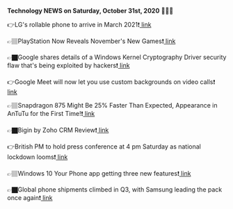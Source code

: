 <b>Technology NEWS on Saturday, October 31st, 2020</b> 📡📡📡 

👉LG's rollable phone to arrive in March 2021❗️<a href='https://techblock.club/?p=8151'> link</a>

👉🏽PlayStation Now Reveals November's New Games❗️<a href='https://techblock.club/?p=8153'> link</a>

👉🏿Google shares details of a Windows Kernel Cryptography Driver security flaw that's being exploited by hackers❗️<a href='https://techblock.club/?p=8155'> link</a>

👉Google Meet will now let you use custom backgrounds on video calls❗️<a href='https://techblock.club/?p=8157'> link</a>

👉🏽Snapdragon 875 Might Be 25% Faster Than Expected, Appearance in AnTuTu for the First Time!❗️<a href='https://techblock.club/?p=8159'> link</a>

👉🏿Bigin by Zoho CRM Review❗️<a href='https://techblock.club/?p=8161'> link</a>

👉British PM to hold press conference at 4 pm Saturday as national lockdown looms❗️<a href='https://techblock.club/?p=8163'> link</a>

👉🏽Windows 10 Your Phone app getting three new features❗️<a href='https://techblock.club/?p=8165'> link</a>

👉🏿Global phone shipments climbed in Q3, with Samsung leading the pack once again❗️<a href='https://techblock.club/?p=8167'> link</a>


